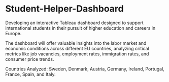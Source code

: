 # Student-Helper-Dashboard

Developing an interactive Tableau dashboard designed to support international students in their pursuit of higher education and careers in Europe.

The dashboard will offer valuable insights into the labor market and economic conditions across different EU countries, analyzing critical metrics like job vacancies, employment rates, immigration rates, and consumer price trends.

Countries Analyzed: Sweden, Denmark, Austria, Germany, Ireland, Portugal, France, Spain, and Italy.
